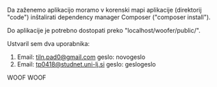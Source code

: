 Da zaženemo aplikacijo moramo v korenski mapi aplikacije (direktorij "code") inštalirati 
dependency manager Composer ("composer install").

Do aplikacije je potrebno dostopati preko "localhost/woofer/public/".

Ustvaril sem dva uporabnika:

1) Email: tiln.pad0@gmail.com	geslo: novogeslo
2) Email: tp0418@studnet.uni-lj.si	geslo: geslogeslo

WOOF WOOF
